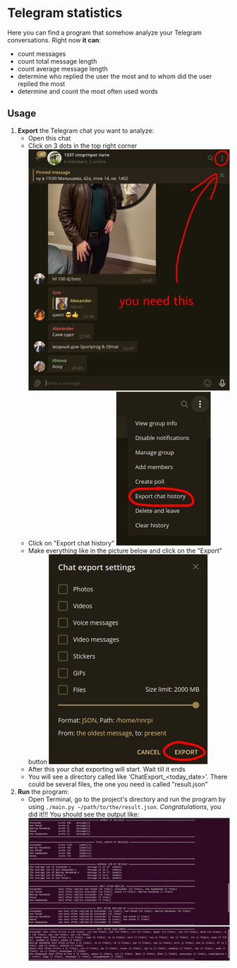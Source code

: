 # Telegram statistics
Here you can find a program that somehow analyze your
Telegram conversations. Right now **it
can**:
* count messages
* count total message length
* count average message length
* determine who replied the user the most and to whom did the user
replied the most
* determine and count the most often used words

## Usage
1. **Export** the Telegram chat you want to analyze:
    * Open this chat
    * Click on 3 dots in the top right corner ![](Pictures/1337chat.jpg)
    * Click on "Export chat history" ![](Pictures/1337export_chat.jpg)
    * Make everything like in the picture below and click on the "Export"
    button ![](Pictures/1337exporting.jpg)
    * After this your chat exporting will start. Wait till it ends
    * You will see a directory called like 'ChatExport_<today_date>'.
    There could be several files, the one you need is called "result.json"
2. **Run** the program:
    * Open Terminal, go to the project's directory and run
    the program by using `./main.py ~/path/to/the/result.json`.
    *Congratulations*, you did it!!! You should see the output like:
    ![](Pictures/1337output1.jpg)
    ![](Pictures/1337output2.jpg)